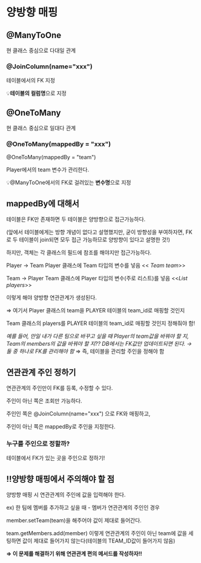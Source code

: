 # 양방향 매핑

## @ManyToOne

현 클래스 중심으로 다대일 관계   

### @JoinColumn(name="xxx")

테이블에서의 FK 지정

💡**테이블의 컬럼명**으로 지정   

## @OneToMany

현 클래스 중심으로 일대다 관계   

### @OneToMany(mappedBy = "xxx")

@OneToMany(mappedBy = "team")

Player에서의 team 변수가 관리한다.

💡@ManyToOne에서의 FK로 걸려있는 **변수명**으로 지정   

## mappedBy에 대해서

테이블은 FK만 존재하면 두 테이블은 양방향으로 접근가능하다.

(앞에서 테이블에게는 방향 개념이 없다고 설명했지만, 굳이 방향성을 부여하자면, FK로 두 테이블이 join되면 모두 접근 가능하므로 양방향이 있다고 설명한 것!)

하지만, 객체는 각 클래스의 필드에 참조를 해야지만 접근가능하다. 

Player → Team   Player 클래스에 Team 타입의 변수를 넣음   << *Team team*>>

Team → Player   Team 클래스에 Player 타입의 변수(주로 리스트)를 넣음  <<*List<Player> players*>>

이렇게 해야 양방향 연관관계가 생성된다. 

⇒ 여기서 Player 클래스의 team을 PLAYER 테이블의 team_id로 매핑할 것인지 

Team 클래스의 players를 PLAYER 테이블의 team_id로 매핑할 것인지 정해줘야 함!

*예를 들어, 만일 내가 다른 팀으로 바꾸고 싶을 때
Player의 team값을 바꿔야 할 지, Team의 members의 값을 바꿔야 할 지??
DB에서는 FK값만 업데이트되면 된다. → 둘 중 하나로 FK를 관리해야 함*
⇒ 즉, 테이블을 관리할 주인을 정해야 함   

## 연관관계 주인 정하기

연관관계의 주인만이 FK를 등록, 수정할 수 있다.

주인이 아닌 쪽은 조회만 가능하다.

주인인 쪽은 @JoinColumn(name="xxx") 으로 FK와 매핑하고,

주인이 아닌 쪽은 mappedBy로 주인을 지정한다.   

### 누구를 주인으로 정할까?

테이블에서 FK가 있는 곳을 주인으로 정하기!   
	
## ‼️양방향 매핑에서 주의해야 할 점

양방향 매핑 시 연관관계의 주인에 값을 입력해야 한다. 

ex) 한 팀에 멤버를 추가하고 싶을 때 - 멤버가 연관관계의 주인인 경우 

member.setTeam(team)을 해주어야 값이 제대로 들어간다. 

team.getMembers.add(member) 이렇게 연관관계의 주인이 아닌 team에 값을 세팅하면 값이 제대로 들어가지 않는다(테이블의 TEAM_ID값이 들어가지 않음)

**⇒ 이 문제를 해결하기 위해 연관관계 편의 메서드를 작성하자!!**

